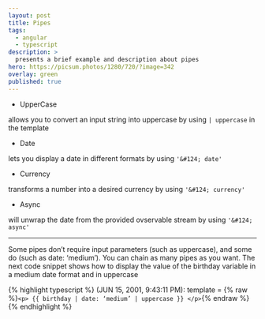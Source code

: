 ```yaml
---
layout: post
title: Pipes
tags:
  - angular
  - typescript
description: >
  presents a brief example and description about pipes
hero: https://picsum.photos/1280/720/?image=342
overlay: green
published: true
---
```


* UpperCase

allows you to convert an input string into uppercase by using `| uppercase` in the template

* Date

lets you display a date in different formats by using `'&#124; date'`

* Currency

transforms a number into a desired currency by using `'&#124; currency'`

* Async

will unwrap the date from the provided ovservable stream by using `'&#124; async'`

---

Some pipes don’t require input parameters (such as uppercase), and some do (such as date: ‘medium’). You can chain as many pipes as you want.
The next code snippet shows how to display the value of the birthday variable in a medium date format and in uppercase

{% highlight typescript %}
(JUN 15, 2001, 9:43:11 PM): template = {% raw %}`<p> {{ birthday | date: ‘medium’ | uppercase }} </p>`{% endraw %}
{% endhighlight %}
